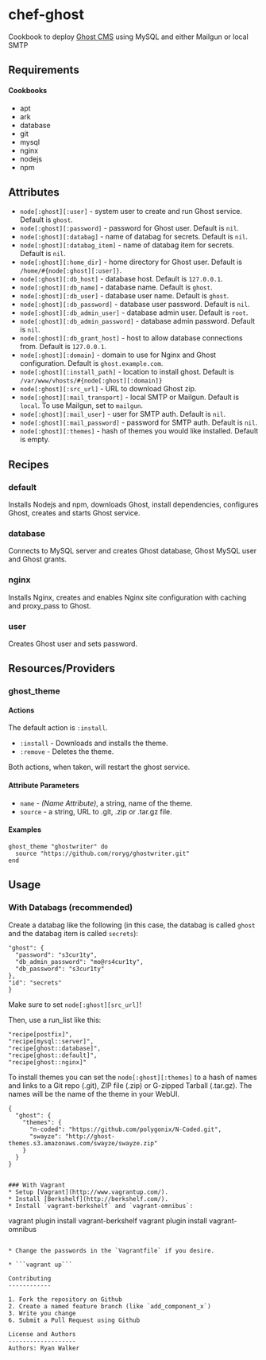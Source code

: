 chef-ghost
================
Cookbook to deploy [Ghost CMS](http://ghost.org/) using MySQL and either Mailgun or local SMTP

Requirements
------------
#### Cookbooks
* apt 
* ark
* database
* git
* mysql
* nginx
* nodejs
* npm

Attributes
----------
* `node[:ghost][:user]` - system user to create and run Ghost service. Default is `ghost`.
* `node[:ghost][:password]` - password for Ghost user. Default is `nil`.
* `node[:ghost][:databag]` - name of databag for secrets. Default is `nil`.
* `node[:ghost][:databag_item]` - name of databag item for secrets. Default is `nil`.
* `node[:ghost][:home_dir]` - home directory for Ghost user. Default is `/home/#{node[:ghost][:user]}`.
* `node[:ghost][:db_host]` - database host. Default is `127.0.0.1`.
* `node[:ghost][:db_name]` - database name. Default is `ghost`.
* `node[:ghost][:db_user]` - database user name. Default is `ghost`.
* `node[:ghost][:db_password]` - database user password. Default is `nil`.
* `node[:ghost][:db_admin_user]` - database admin user. Default is `root`.
* `node[:ghost][:db_admin_password]` - database admin password. Default is `nil`.
* `node[:ghost][:db_grant_host]` - host to allow database connections from. Default is `127.0.0.1`.
* `node[:ghost][:domain]` - domain to use for Nginx and Ghost configuration. Default is `ghost.example.com`.
* `node[:ghost][:install_path]` - location to install ghost. Default is `/var/www/vhosts/#{node[:ghost][:domain]}`
* `node[:ghost][:src_url]` - URL to download Ghost zip.
* `node[:ghost][:mail_transport]` - local SMTP or Mailgun. Default is `local`. To use Mailgun, set to `mailgun`.
* `node[:ghost][:mail_user]` - user for SMTP auth. Default is `nil`.
* `node[:ghost][:mail_password]` - password for SMTP auth. Default is `nil`.
* `node[:ghost][:themes]` - hash of themes you would like installed. Default is empty.


Recipes
-----
### default
Installs Nodejs and npm, downloads Ghost, install dependencies, configures Ghost, creates and starts Ghost service.

### database
Connects to MySQL server and creates Ghost database, Ghost MySQL user and Ghost grants.

### nginx
Installs Nginx, creates and enables Nginx site configuration with caching and proxy_pass to Ghost.

### user
Creates Ghost user and sets password.

Resources/Providers
-------------------

### ghost\_theme

#### Actions
The default action is `:install`.
- `:install` - Downloads and installs the theme.
- `:remove` - Deletes the theme.

Both actions, when taken, will restart the ghost service.

#### Attribute Parameters
- `name` - _(Name Attribute)_, a string, name of the theme.
- `source` - a string, URL to .git, .zip or .tar.gz file.

#### Examples
```
ghost_theme "ghostwriter" do
  source "https://github.com/roryg/ghostwriter.git"
end
```

Usage
-----
### With Databags (recommended)
Create a databag like the following (in this case, the databag is called `ghost` and the databag item is called `secrets`):

```
"ghost": {
  "password": "s3cur1ty",
  "db_admin_password": "mo@rs4cur1ty",
  "db_password": "s3cur1ty"
},
"id": "secrets"
}
```

Make sure to set `node[:ghost][src_url]`!
  
Then, use a run_list like this:

```
"recipe[postfix]",
"recipe[mysql::server]",
"recipe[ghost::database]",
"recipe[ghost::default]",
"recipe[ghost::nginx]"

```

To install themes you can set the `node[:ghost][:themes]` to a hash of names and links to a Git repo (.git), ZIP file (.zip) or G-zipped Tarball (.tar.gz).
The names will be the name of the theme in your WebUI.

```
{
  "ghost": {
    "themes": {
      "n-coded": "https://github.com/polygonix/N-Coded.git",
      "swayze": "http://ghost-themes.s3.amazonaws.com/swayze/swayze.zip"
    }
  }
}


### With Vagrant
* Setup [Vagrant](http://www.vagrantup.com/).
* Install [Berkshelf](http://berkshelf.com/).
* Install `vagrant-berkshelf` and `vagrant-omnibus`:

```
vagrant plugin install vagrant-berkshelf
vagrant plugin install vagrant-omnibus
```

* Change the passwords in the `Vagrantfile` if you desire.

* ```vagrant up```

Contributing
------------

1. Fork the repository on Github
2. Create a named feature branch (like `add_component_x`)
3. Write you change
6. Submit a Pull Request using Github

License and Authors
-------------------
Authors: Ryan Walker
